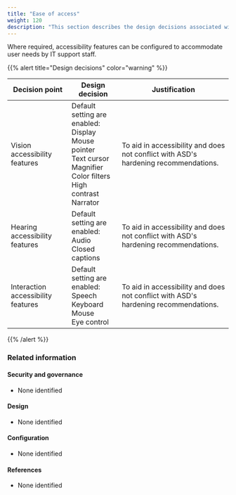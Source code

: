 ```yaml
---
title: "Ease of access"
weight: 120
description: "This section describes the design decisions associated with ease of use on Windows 10 and 11 endpoints configured according to guidance in ASD's Blueprint for Secure Cloud."
---
```


Where required, accessibility features can be configured to accommodate user needs by IT support staff.

{{% alert title="Design decisions" color="warning" %}}

| Decision point                     | Design decision                                                                                                                    | Justification                                                                       |
| ---------------------------------- | ---------------------------------------------------------------------------------------------------------------------------------- | ----------------------------------------------------------------------------------- |
| Vision accessibility features      | Default setting are enabled:<br>Display<br>Mouse pointer<br>Text cursor<br>Magnifier<br>Color filters<br>High contrast<br>Narrator | To aid in accessibility and does not conflict with ASD's hardening recommendations. |
| Hearing accessibility features     | Default setting are enabled:<br>Audio<br>Closed captions                                                                           | To aid in accessibility and does not conflict with ASD's hardening recommendations. |
| Interaction accessibility features | Default setting are enabled:<br>Speech<br>Keyboard<br>Mouse<br>Eye control                                                         | To aid in accessibility and does not conflict with ASD's hardening recommendations. |

{{% /alert %}}

### Related information

#### Security and governance

- None identified

#### Design

- None identified

#### Configuration

- None identified

#### References

- None identified

